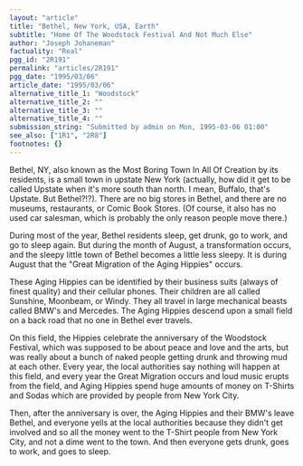 ```yaml
---
layout: "article"
title: "Bethel, New York, USA, Earth"
subtitle: "Home Of The Woodstock Festival And Not Much Else"
author: "Joseph Johaneman"
factuality: "Real"
pgg_id: "2R191"
permalink: "articles/2R191"
pgg_date: "1995/03/06"
article_date: "1995/03/06"
alternative_title_1: "Woodstock"
alternative_title_2: ""
alternative_title_3: ""
alternative_title_4: ""
submission_string: "Submitted by admin on Mon, 1995-03-06 01:00"
see_also: ["1R1", "2R8"]
footnotes: {}
---
```

<div>
<p>Bethel, NY, also known as the Most Boring Town In All Of Creation by its residents, is a small town in upstate New York (actually, how did it get to be called Upstate when it's more south than north. I mean, Buffalo, that's Upstate. But Bethel?!?). There are no big stores in Bethel, and there are no museums, restaurants, or Comic Book Stores. (Of course, it also has no used car salesman, which is probably the only reason people move there.)</p>
<p>During most of the year, Bethel residents sleep, get drunk, go to work, and go to sleep again. But during the month of August, a transformation occurs, and the sleepy little town of Bethel becomes a little less sleepy. It is during August that the "Great Migration of the Aging Hippies" occurs.</p>
<p>These Aging Hippies can be identified by their business suits (always of finest quality) and their cellular phones. Their children are all called Sunshine, Moonbeam, or Windy. They all travel in large mechanical beasts called BMW's and Mercedes. The Aging Hippies descend upon a small field on a back road that no one in Bethel ever travels.</p>
<p>On this field, the Hippies celebrate the anniversary of the Woodstock Festival, which was supposed to be about peace and love and the arts, but was really about a bunch of naked people getting drunk and throwing mud at each other. Every year, the local authorities say nothing will happen at this field, and every year the Great Migration occurs and loud music erupts from the field, and Aging Hippies spend huge amounts of money on T-Shirts and Sodas which are provided by people from New York City.</p>
<p>Then, after the anniversary is over, the Aging Hippies and their BMW's leave Bethel, and everyone yells at the local authorities because they didn't get involved and so all the money went to the T-Shirt people from New York City, and not a dime went to the town. And then everyone gets drunk, goes to work, and goes to sleep.</p>
</div>
